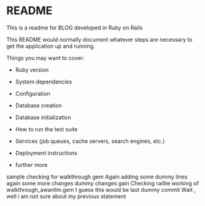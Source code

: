 # README
This is a readme for BLOG developed in Ruby on Rails

This README would normally document whatever steps are necessary to get the
application up and running.

Things you may want to cover:

* Ruby version

* System dependencies

* Configuration

* Database creation

* Database initialization

* How to run the test suite

* Services (job queues, cache servers, search engines, etc.)

* Deployment instructions

* further more 

sample checking for walkthrough gem
Again adding some dummy lines
again some more changes
dummy changes gain
Checking railtie working of walkthrough_awanllm.gem
I guess this would be last dummy commit
Wait , well i am not sure about my previous statement